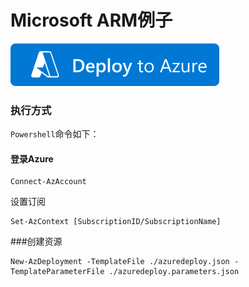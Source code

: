 # Microsoft ARM例子


[![Deploy To Azure](https://raw.githubusercontent.com/Azure/azure-quickstart-templates/master/1-CONTRIBUTION-GUIDE/images/deploytoazure.svg?sanitize=true)](https://portal.azure.com/#create/Microsoft.Template/uri/https%3A%2F%2Fraw.githubusercontent.com%2Fqiaolb%2Farm_first_001%2Fmaster%2Fazuredeploy.json)

### 执行方式

`Powershell`命令如下：
#### 登录Azure

```
Connect-AzAccount
```

设置订阅

```
Set-AzContext [SubscriptionID/SubscriptionName]
```

###创建资源

```
New-AzDeployment -TemplateFile ./azuredeploy.json -TemplateParameterFile ./azuredeploy.parameters.json
```